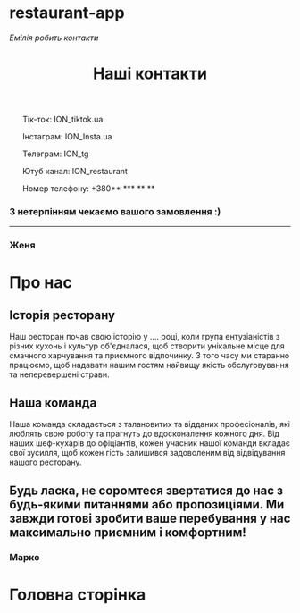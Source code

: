 # restaurant-app

*Емілія робить контакти*
<html>
  <header>
    <h1>Наші контакти</h1>
  </header>
  <main>
    <ul>
      <p>Тік-ток: ION_tiktok.ua</p>
      <p>Інстаграм: ION_Insta.ua</p>
      <p>Телеграм: ION_tg</p>
      <p>Ютуб канал: ION_restaurant</p>
      <p>Номер телефону: +380** *** ** **</p>
    </ul>
  </main>
  <footer>
    <h3>З нетерпінням чекаємо вашого замовлення :)</h3>
  </footer>
</html>

---
### Женя
# Про нас
## Історія ресторану

Наш ресторан почав свою історію у .... році, коли група ентузіаністів з різних кухонь і культур об'єдналася, щоб створити унікальне місце для смачного харчування та приємного відпочинку. З того часу ми старанно працюємо, щоб надавати нашим гостям найвищу якість обслуговування та неперевершені страви.

## Наша команда

Наша команда складається з талановитих та відданих професіоналів, які люблять свою роботу та прагнуть до вдосконалення кожного дня. Від наших шеф-кухарів до офіціантів, кожен учасник нашої команди вкладає свої зусилля, щоб кожен гість залишився задоволеним від відвідування нашого ресторану.

Будь ласка, не соромтеся звертатися до нас з будь-якими питаннями або пропозиціями. Ми завжди готові зробити ваше перебування у нас максимально приємним і комфортним!
---
### Марко
# Головна сторінка
